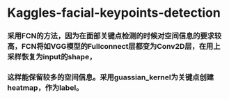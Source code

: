 # Kaggles-facial-keypoints-detection
### 采用FCN的方法，因为在面部关键点检测的时候对空间信息的要求较高，FCN将如VGG模型的Fullconnect层都变为Conv2D层，在用上采样恢复为input的shape，
### 这样能保留较多的空间信息。采用guassian_kernel为关键点创建heatmap，作为label。
